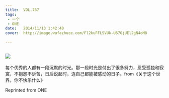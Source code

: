 ```yaml
---
title:	VOL.767
tags:
 - 一个
 - ONE
date:	2014/11/13 1:42:40
cover:	http://image.wufazhuce.com/Fl2kuFFLSVUk-U67GjUEl2gN4oM8

---
```

![](http://image.wufazhuce.com/Fl2kuFFLSVUk-U67GjUEl2gN4oM8)
---

每个优秀的人都有一段沉默的时光。那一段时光是付出了很多努力，忍受孤独和寂寞，不抱怨不诉苦，日后说起时，连自己都能被感动的日子。from《关于这个世界，你不快乐什么》
 
Reprinted from ONE
